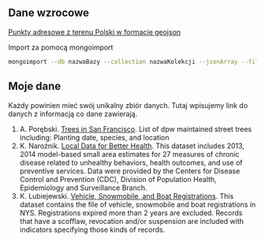## Dane wzrocowe
[Punkty adresowe z terenu Polski w formacie geojson](https://drive.google.com/file/d/1c76CsnoARrlPwRoOsInwhvXnYVPWgiZx/view?usp=sharing)

Import za pomocą mongoimport
```bash
mongoimport --db nazwaBazy --collection nazwaKolekcji --jsonArray --file nazwaPliku.geojson
```

## Moje dane

Każdy powinien mieć swój unikalny zbiór danych.
Tutaj wpisujemy link do danych z informacją co dane zawierają.

1. A. Porębski. [Trees in San Francisco](https://data.sfgov.org/City-Infrastructure/Street-Tree-List/tkzw-k3nq).
List of dpw maintained street trees including: Planting date, species, and location
2. K. Narożnik. [Local Data for Better Health](https://catalog.data.gov/dataset/500-cities-local-data-for-better-health-b32fd).
This dataset includes 2013, 2014 model-based small area estimates for 27 measures of chronic disease related to unhealthy behaviors, health outcomes, and use of preventive services. Data were provided by the Centers for Disease Control and Prevention (CDC), Division of Population Health, Epidemiology and Surveillance Branch. 
3. K. Lubiejewski. [Vehicle, Snowmobile, and Boat Registrations](https://data.ny.gov/Transportation/Vehicle-Snowmobile-and-Boat-Registrations/w4pv-hbkt).
This dataset contains the file of vehicle, snowmobile and boat registrations in NYS. Registrations expired more than 2 years are excluded. Records that have a scofflaw, revocation and/or suspension are included with indicators specifying those kinds of records.
